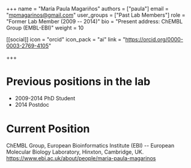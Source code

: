 +++
name = "María Paula Magariños"
authors = ["paula"]
email = "mpmagarinos@gmail.com"
user_groups = ["Past Lab Members"]
role = "Former Lab Member (2009 -- 2014)"
bio = "Present address: ChEMBL Group (EMBL-EBI)"
weight = 10

[[social]]
  icon = "orcid"
  icon_pack = "ai"
  link = "https://orcid.org/0000-0003-2769-4105"

+++

# Previous positions in the lab

 * 2009-2014 PhD Student
 * 2014 Postdoc

# Current Position

ChEMBL Group, European Bioinformatics Institute (EBI) -- European Molecular
Biology Laboratory, Hinxton, Cambridge, UK.
https://www.ebi.ac.uk/about/people/maria-paula-magarinos
